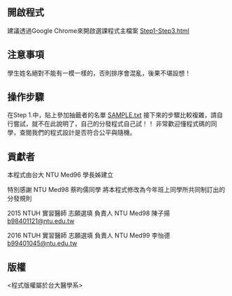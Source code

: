 ## 開啟程式
建議透過Google Chrome來開啟選課程式主檔案 [Step1-Step3.html](Step1-Step3.html)

## 注意事項
學生姓名絕對不能有一模一樣的，否則排序會混亂，後果不堪設想！

## 操作步驟
在Step 1.中，貼上參加抽籤者的名單 [SAMPLE.txt](SAMPLE.txt)
接下來的步驟比較複雜，請自行嘗試，就不在此說明了，自己的分發程式自己試！！
非常歡迎懂程式碼的同學，查閱我們的程式設計是否符合公平與隨機。

## 貢獻者
本程式由台大 NTU Med96 學長姊建立

特別感謝 NTU Med98 蔡昀儒同學
將本程式修改為今年班上同學所共同制訂出的分發規則

2015 NTUH 實習醫師 志願選填
負責人 NTU Med98 陳子揚
b98401121@ntu.edu.tw

2016 NTUH 實習醫師 志願選填
負責人 NTU Med99 李怡德
b99401045@ntu.edu.tw

## 版權
<程式版權屬於台大醫學系>
